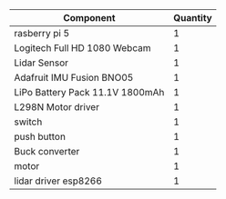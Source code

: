 | Component  | Quantity |
| ------------- | ------------- |
| rasberry pi 5| 1 |
| Logitech Full HD 1080 Webcam  | 1  |
| Lidar Sensor  | 1  |
| Adafruit IMU Fusion BNO05 | 1  |
| LiPo Battery Pack 11.1V 1800mAh  | 1  |
| L298N Motor driver | 1  |
| switch  | 1  |
| push button | 1  |
| Buck converter  | 1  |
| motor  | 1  |
| lidar driver esp8266  | 1  |
